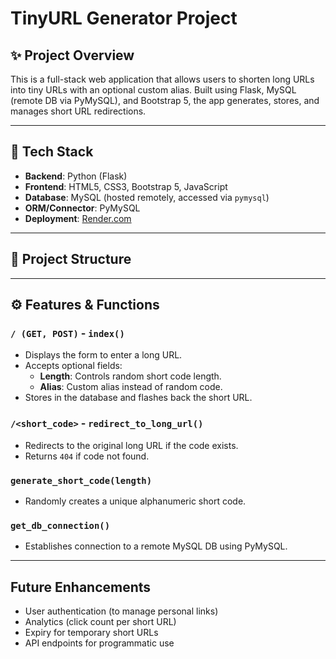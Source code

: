 # TinyURL Generator Project

## ✨ Project Overview
This is a full-stack web application that allows users to shorten long URLs into tiny URLs with an optional custom alias. Built using Flask, MySQL (remote DB via PyMySQL), and Bootstrap 5, the app generates, stores, and manages short URL redirections.

---

## 🔧 Tech Stack
- **Backend**: Python (Flask)
- **Frontend**: HTML5, CSS3, Bootstrap 5, JavaScript
- **Database**: MySQL (hosted remotely, accessed via `pymysql`)
- **ORM/Connector**: PyMySQL
- **Deployment**: [Render.com](https://render.com/)

---

## 📂 Project Structure




---

## ⚙️ Features & Functions

### `/ (GET, POST)` - `index()`
- Displays the form to enter a long URL.
- Accepts optional fields:
  - **Length**: Controls random short code length.
  - **Alias**: Custom alias instead of random code.
- Stores in the database and flashes back the short URL.

### `/<short_code>` - `redirect_to_long_url()`
- Redirects to the original long URL if the code exists.
- Returns `404` if code not found.

### `generate_short_code(length)`
- Randomly creates a unique alphanumeric short code.

### `get_db_connection()`
- Establishes connection to a remote MySQL DB using PyMySQL.

---

## Future Enhancements
- User authentication (to manage personal links)
- Analytics (click count per short URL)
- Expiry for temporary short URLs
- API endpoints for programmatic use
